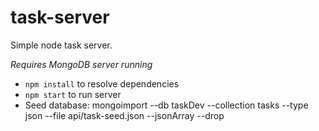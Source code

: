 # task-server
Simple node task server.

*Requires MongoDB server running*


* `npm install` to resolve dependencies
* `npm start` to run server
* Seed database: mongoimport --db taskDev --collection tasks --type json --file api/task-seed.json --jsonArray --drop

